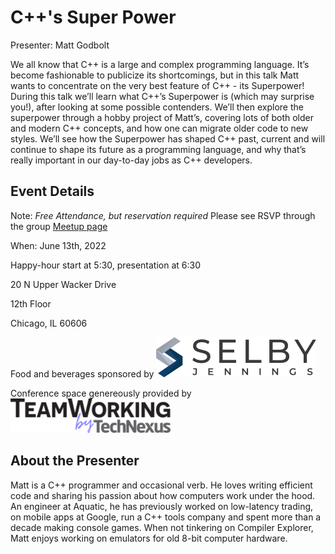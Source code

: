# C++'s Super Power

Presenter: Matt Godbolt

We all know that C++ is a large and complex programming language. It’s become fashionable to publicize its shortcomings, but in this talk Matt wants to concentrate on the very best feature of C++ - its Superpower!
During this talk we’ll learn what C++’s Superpower is (which may surprise you!), after looking at some possible contenders. We’ll then explore the superpower through a hobby project of Matt’s, covering lots of both older and modern C++ concepts, and how one can migrate older code to new styles.
We’ll see how the Superpower has shaped C++ past, current and will continue to shape its future as a programming language, and why that’s really important in our day-to-day jobs as C++ developers.

## Event Details

Note: *Free Attendance, but reservation required* Please see RSVP through the group [Meetup page](https://www.meetup.com/Chicago-C-CPP-Users-Group)

When: June 13th, 2022

Happy-hour start at 5:30, presentation at 6:30

20 N Upper Wacker Drive

12th Floor

Chicago, IL 60606

Food and beverages sponsored by [![Selby Jennings](logos/selby_jennings_2022_small.png)](https://www.selbyjennings.com/?source=google.com) 

Conference space genereously provided by [![TeamWorking By TechNexus](logos/team_working_by_tech_nexus_2022_small.png)](https://teamworking.vc/)

## About the Presenter

Matt is a C++ programmer and occasional verb. He loves writing efficient code and sharing his passion about how computers work under the hood. An engineer at Aquatic, he has previously worked on low-latency trading, on mobile apps at Google, run a C++ tools company and spent more than a decade making console games. When not tinkering on Compiler Explorer, Matt enjoys working on emulators for old 8-bit computer hardware.

